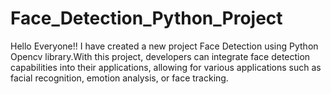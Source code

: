# Face_Detection_Python_Project
Hello Everyone!! I have created a new project Face Detection using Python Opencv library.With this project, developers can integrate face detection capabilities into their applications, allowing for various applications such as facial recognition, emotion analysis, or face tracking.
